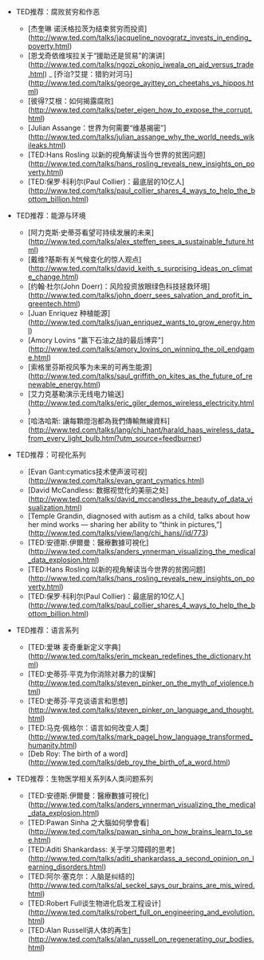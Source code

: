 + TED推荐：腐败贫穷和作恶
  - [杰奎琳 诺沃格拉茨为结束贫穷而投资]
    (http://www.ted.com/talks/jacqueline_novogratz_invests_in_ending_poverty.html)
  - [恩戈奇依维埃拉关于“援助还是贸易”的演讲]
    (http://www.ted.com/talks/ngozi_okonjo_iweala_on_aid_versus_trade.html)
  _ [乔治?艾提：猎豹对河马]
    (http://www.ted.com/talks/george_ayittey_on_cheetahs_vs_hippos.html)
  - [彼得?艾根：如何揭露腐败]
    (http://www.ted.com/talks/peter_eigen_how_to_expose_the_corrupt.html) 
  - [Julian Assange：世界为何需要“维基揭密”]
    (http://www.ted.com/talks/julian_assange_why_the_world_needs_wikileaks.html)
  - [TED:Hans Rosling 以新的视角解读当今世界的贫困问题]
    (http://www.ted.com/talks/hans_rosling_reveals_new_insights_on_poverty.html)
  - [TED:保罗·科利尔(Paul Collier)：最底层的10亿人]
    (http://www.ted.com/talks/paul_collier_shares_4_ways_to_help_the_bottom_billion.html)

+ TED推荐：能源与环境
  - [阿力克斯·史蒂芬看望可持续发展的未来]
    (http://www.ted.com/talks/alex_steffen_sees_a_sustainable_future.html)
  - [戴维?基斯有关气候变化的惊人观点]
    (http://www.ted.com/talks/david_keith_s_surprising_ideas_on_climate_change.html)
  - [约翰·杜尔(John Doerr)：风险投资放眼绿色科技拯救环境]
    (http://www.ted.com/talks/john_doerr_sees_salvation_and_profit_in_greentech.html)
  - [Juan Enriquez 种植能源]
    (http://www.ted.com/talks/juan_enriquez_wants_to_grow_energy.html)
  - [Amory Lovins "赢下石油之战的最后博弈"]
    (http://www.ted.com/talks/amory_lovins_on_winning_the_oil_endgame.html)
  - [索格里芬斯视风筝为未来的可再生能源]
    (http://www.ted.com/talks/saul_griffith_on_kites_as_the_future_of_renewable_energy.html)
  - [艾力克基勒演示无线电力输送]
    (http://www.ted.com/talks/eric_giler_demos_wireless_electricity.html)
  - [哈洛哈斯: 讓每顆燈泡都為我們傳輸無線資料]
    (http://www.ted.com/talks/lang/chi_hant/harald_haas_wireless_data_from_every_light_bulb.html?utm_source=feedburner)


+ TED推荐：可视化系列
  - [Evan Gant:cymatics技术使声波可视]
    (http://www.ted.com/talks/evan_grant_cymatics.html)
  - [David McCandless: 数据视觉化的美丽之处]
    (http://www.ted.com/talks/david_mccandless_the_beauty_of_data_visualization.html)
  - [Temple Grandin, diagnosed with autism as a child, talks about how her mind works — sharing her ability to “think in pictures,”]
    (http://www.ted.com/talks/view/lang/chi_hans//id/773)
  - [TED:安德斯.伊爾曼：醫療數據可視化]
    (http://www.ted.com/talks/anders_ynnerman_visualizing_the_medical_data_explosion.html)
  - [TED:Hans Rosling 以新的视角解读当今世界的贫困问题]
    (http://www.ted.com/talks/hans_rosling_reveals_new_insights_on_poverty.html)
  - [TED:保罗·科利尔(Paul Collier)：最底层的10亿人]
    (http://www.ted.com/talks/paul_collier_shares_4_ways_to_help_the_bottom_billion.html)


+ TED推荐：语言系列
  - [TED:爱琳 麦奇重新定义字典]
    (http://www.ted.com/talks/erin_mckean_redefines_the_dictionary.html)
  - [TED:史蒂芬·平克为你消除对暴力的误解]
    (http://www.ted.com/talks/steven_pinker_on_the_myth_of_violence.html)
  - [TED:史蒂芬·平克谈语言和思想]
    (http://www.ted.com/talks/steven_pinker_on_language_and_thought.html)
  - [TED:马克·佩格尔：语言如何改变人类]
    (http://www.ted.com/talks/mark_pagel_how_language_transformed_humanity.html)
  - [Deb Roy: The birth of a word]
    (http://www.ted.com/talks/deb_roy_the_birth_of_a_word.html)

+ TED推荐：生物医学相关系列&人类问题系列
  - [TED:安德斯.伊爾曼：醫療數據可視化]
    (http://www.ted.com/talks/anders_ynnerman_visualizing_the_medical_data_explosion.html)
  - [TED:Pawan Sinha 之大腦如何學會看]
    (http://www.ted.com/talks/pawan_sinha_on_how_brains_learn_to_see.html)
  - [TED:Aditi Shankardass: 关于学习障碍的思考]
    (http://www.ted.com/talks/aditi_shankardass_a_second_opinion_on_learning_disorders.html)
  - [TED:阿尔·塞克尔：人脑是纠结的]
    (http://www.ted.com/talks/al_seckel_says_our_brains_are_mis_wired.html)
  - [TED:Robert Full谈生物进化启发工程设计]
    (http://www.ted.com/talks/robert_full_on_engineering_and_evolution.html)
  - [TED:Alan Russell讲人体的再生]
    (http://www.ted.com/talks/alan_russell_on_regenerating_our_bodies.html)
